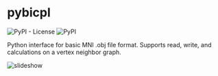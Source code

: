 # pybicpl

![PyPI - License](https://img.shields.io/pypi/l/pybicpl)
![PyPI](https://img.shields.io/pypi/v/pybicpl)

Python interface for basic MNI .obj file format.
Supports read, write, and calculations on a vertex neighbor graph.

![slideshow](doc/slide.png)
